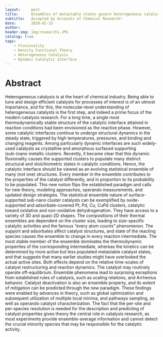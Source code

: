 ```yaml
---
layout:     post
title:      Ensembles of metastable states govern heterogeneous catalysis on dynamic interfaces
subtitle:   Accepted by Accounts of Chemical Research!
date:       2020-01-15
author:     _
header-img: img/research1.JPG
catalog: true
tags:
    - Fluxionality
    - Density Functional Theory
    - Heterogeneous Catalysis
    - Dynamic Catalytic Interface
---
```


# Abstract
Heterogeneous catalysis is at the heart of chemical industry. Being able to tune and design efficient catalysts for processes of interest is of an utmost importance, and for this, the molecular-level understanding of heterogeneous catalysts is the first step, and indeed a prime focus of the modern catalysis research. For a long time, a single most thermodynamically stable structure of the catalytic interface attained in reaction conditions had been envisioned as the reactive phase. However, some catalytic interfaces continue to undergo structural dynamics in the steady state, triggered by high temperatures, pressures, and binding and changing reagents. Among particularly dynamic interfaces are such widely-used catalysts as crystalline and amorphous surfaced supporting (sub-)nano metallic clusters. Recently, it became clear that this dynamic fluxionality causes the supported clusters to populate many distinct structural and stoichiometric states in catalytic conditions. Hence, the catalytic interface should be viewed as an evolving statistical ensemble of many (not one) structures. Every member in the ensemble contributes to the properties of the catalyst differently, and in proportion to its probability to be populated. This new notion flips the established paradigm and calls for new theory, modeling approaches, operando measurements, and updated design strategies.
The statistical ensemble nature of surface-supported sub-nano cluster catalysts can be exemplified by oxide-supported and adsorbate-covered Pt, Pd, Cu, CuPd clusters, catalytic toward oxidative and non-oxidative dehydrogenation. They have access to a variety of 3D and quasi-2D shapes. The compositions of their thermal ensembles are dependent on the cluster size, leading to size-specific catalytic activities and the famous “every atom counts” phenomenon. The support and adsorbates affect catalyst structures, and state of the reacting species causes the ensemble to change in every reaction intermediate. The most stable member of the ensemble dominates the thermodynamic properties of the corresponding intermediate, whereas the kinetics can be determined by more active but less populated metastable catalyst states, and that suggests that many earlier studies might have overlooked the actual active sites. Both effects depend on the relative time-scales of catalyst restructuring and reaction dynamics. The catalyst may routinely operate off-equilibrium. Ensemble phenomena lead to surprising exceptions from established rules of catalysis, such as scaling relations, and Arrhenius behavior. Catalyst deactivation is also an ensemble property, and its extent of mitigation can be predicted through the new paradigm. These findings were enabled by advances in theory, such as global optimization and subsequent utilization of multiple local minima, and pathways sampling, as well as operando catalyst characterization. The fact that the per-site and per-species resolution is needed for the description and predicting of catalyst properties gives theory the central role in catalysis research, as most experiments provide ensemble-average information and cannot detect the crucial minority species that may be responsible for the catalytic activity.
